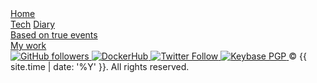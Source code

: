 <div class="sidebar">
  <div class="container sidebar-sticky sidebar-sticky-top">
    <nav class="sidebar-nav">
      <a class="sidebar-nav-item{% if page.url == site.baseurl %} active{% endif %}" href="{{ site.baseurl }}/">Home</a>
      <br/>
      <a class="sidebar-nav-item{% if page.url == "articles" %} active{% endif %}" href="{{ site.baseurl }}/c/tech">Tech</a>
      <a class="sidebar-nav-item{% if page.url == "articles" %} active{% endif %}" href="{{ site.baseurl }}/c/diary">Diary</a>
      <br/>
      <a class="sidebar-nav-item{% if page.url == "articles" %} active{% endif %}" href="{{ site.baseurl }}/c/true-events">Based on true events</a>
      <br/>
      <a class="sidebar-nav-item{% if page.url == "articles" %} active{% endif %}" href="{{ site.baseurl }}/about">My work</a>
    </nav>
  </div>

  <div class="container sidebar-sticky sidebar-sticky-bottom">
    <nav class="sidebar-nav">
      <a class="sidebar-nav-item" target="_blank" href="https://github.com/unixslayer">
        <img alt="GitHub followers" src="https://img.shields.io/github/followers/unixslayer?color=181717&label=github&style=for-the-badge&logo=github">
      </a>
      <a class="sidebar-nav-item" target="_blank" href="https://hub.docker.com/u/unixslayer">
        <img alt="DockerHub" src="https://img.shields.io/badge/docker-%23555555?style=for-the-badge&logo=docker" />
      </a>
      <a class="sidebar-nav-item" target="_blank" href="https://twitter.com/kicek_">
        <img alt="Twitter Follow" src="https://img.shields.io/twitter/follow/kicek_?color=1DA1F2&label=twitter&style=for-the-badge&logo=twitter">
      </a>
      <a class="sidebar-nav-item" target="_blank" href="https://keybase.io/unixslayer">
        <img alt="Keybase PGP" src="https://img.shields.io/keybase/pgp/unixslayer?color=33A0FF&style=for-the-badge&logo=keybase">
      </a>
      <span class="copy">&copy; {{ site.time | date: '%Y' }}. All rights reserved.</span>
    </nav>
  </div>
</div>
